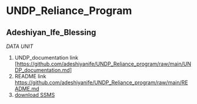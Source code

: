 # UNDP_Reliance_Program
## Adeshiyan_Ife_Blessing
_DATA UNIT_
1. UNDP_documentation link [https://github.com/adeshiyanife/UNDP_Reliance_program/raw/main/UNDP_documentation.md]
2. README link https://github.com/adeshiyanife/UNDP_Reliance_program/raw/main/README.md
3. [download SSMS](#download~SSMS~) 
